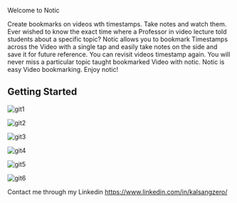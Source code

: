 Welcome to Notic

Create bookmarks on  videos wth timestamps. Take notes and
watch them. Ever wished to know the exact time where a Professor
in video lecture told students about a specific topic? Notic allows
you to bookmark Timestamps across the Video with a single tap and
easily take notes on the side and save it for future reference. 
You can revisit videos timestamp again. You will never miss
a particular topic taught bookmarked Video with notic. 
Notic is easy Video bookmarking. 
Enjoy notic!



## Getting Started

![git1](https://user-images.githubusercontent.com/88326876/143438055-55b8cd43-a5eb-4abc-9ede-0dbef197d295.png)

![git2](https://user-images.githubusercontent.com/88326876/143438066-cff95335-cf0b-41a6-acf5-452b7dddc942.png)

![git3](https://user-images.githubusercontent.com/88326876/143438075-f6a1ab50-f2fb-471e-8411-97ea0b971d2a.png)

![git4](https://user-images.githubusercontent.com/88326876/143438084-f7bb69a2-b581-4296-a2be-2dd390a69c6d.png)

![git5](https://user-images.githubusercontent.com/88326876/143438089-21328ab2-6a92-4c3d-89c5-788e795e11b7.png)

![git6](https://user-images.githubusercontent.com/88326876/143438101-7234a79d-d084-4663-b725-2869d6312a65.png)


Contact me through my Linkedin https://www.linkedin.com/in/kalsangzero/
